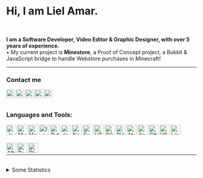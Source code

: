 # Hi, I am Liel Amar.

<br>

<b>I am a Software Developer, Video Editor & Graphic Designer, with over 5 years of experience.</b>
<br>
• My current project is <b>Minestore</b>, a Proof of Concept project, a Bukkit & JavaScript bridge to handle Webstore purchases in Minecraft!

---

### Contact me

[<img align="left" alt="website"  width="22px" style="fill: orange;" src="https://lielamar.com/cdn/svg/website.svg" />][website]
[<img align="left" alt="twitter"  width="22px" src="https://lielamar.com/cdn/svg/twitter.svg" />][twitter]
[<img align="left" alt="youtube"  width="22px" src="https://lielamar.com/cdn/svg/youtube.svg" />][youtube]
[<img align="left" alt="spigot"   width="22px" src="https://lielamar.com/cdn/svg/spigot.svg" />][spigot]
[<img align="left" alt="linkedin" width="22px" src="https://lielamar.com/cdn/svg/linkedin.svg" />][linkedin]

<br><br>

### Languages and Tools:
<img align="left" alt="Java" width="26px" src="https://lielamar.com/cdn/svg/java.svg" />
<img align="left" alt="MySQL" width="26px" src="https://lielamar.com/cdn/svg/mysql.svg" />
<img align="left" alt="MongoDB" width="26px" src="https://lielamar.com/cdn/svg/mongodb.svg" />
<img align="left" alt="IntelliJ" width="26px" src="https://lielamar.com/cdn/svg/intellij.svg" />
<img align="left" alt="Python" width="26px" src="https://lielamar.com/cdn/svg/python.svg" />
<img align="left" alt="JavaScript" width="26px" src="https://lielamar.com/cdn/svg/javascript.svg" />
<img align="left" alt="NodeJS" width="26px" src="https://lielamar.com/cdn/svg/nodejs.svg" />
<img align="left" alt="Express" width="26px" src="https://lielamar.com/cdn/svg/express.svg" />
<img align="left" alt="HTML5" width="26px" src="https://lielamar.com/cdn/svg/html5.svg" />
<img align="left" alt="CSS3" width="26px" src="https://lielamar.com/cdn/svg/css3.svg" />
<img align="left" alt="PHP" width="26px" src="https://lielamar.com/cdn/svg/php.svg" />
<img align="left" alt="Atom" width="26px" src="https://lielamar.com/cdn/svg/atom.svg" />
<img align="left" alt="Android" width="26px" src="https://lielamar.com/cdn/svg/android.svg" />
<img align="left" alt="C#" width="26px" src="https://lielamar.com/cdn/svg/csharp.svg" />
<img align="left" alt="VS Code" width="26px" src="https://lielamar.com/cdn/svg/vs.svg" />
<img align="left" alt="Linux" width="26px" src="https://lielamar.com/cdn/svg/linux.svg" />

<br><br>

<img align="left" alt="After Effects" width="26px" src="https://lielamar.com/cdn/svg/aftereffects.svg" />
<img align="left" alt="Premiere Pro" width="26px" src="https://lielamar.com/cdn/svg/premierepro.svg" />
<img align="left" alt="Photoshop" width="26px" src="https://lielamar.com/cdn/svg/photoshop.svg" />

<br>

---

<br>

<details>
  <summary>Some Statistics</summary>
  <img align="left" alt="GitHub Stats" src="https://github-readme-stats.codestackr.vercel.app/api?username=LielAmar&show_icons=true&hide_border=true"/>
</details>

[website]: https://lielamar.com
[twitter]: https://twitter.com/IamLielAmar
[youtube]: https://www.youtube.com/channel/UCK9c8Rixqzy7LqG8eBDy9Fg
[spigot]: https://www.spigotmc.org/members/scorpyon.446937/
[linkedin]: https://www.linkedin.com/in/liel-amar-6069a41a5/
